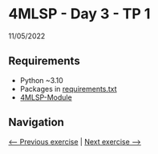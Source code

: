 # 4MLSP - Day 3 - TP 1
11/05/2022

## Requirements
- Python ~3.10
- Packages in [requirements.txt](https://github.com/EmpireDemocratiqueDuPoulpe/4MLSP-Day3-TP1/blob/main/requirements.txt)
- [4MLSP-Module](https://github.com/EmpireDemocratiqueDuPoulpe/4MLSP-Module)

## Navigation
[<-- Previous exercise](https://github.com/EmpireDemocratiqueDuPoulpe/4MLSP-Day2-TP1/tree/main) | [Next exercise -->](https://github.com/EmpireDemocratiqueDuPoulpe/4MLSP-Day4-TP1/tree/main)
